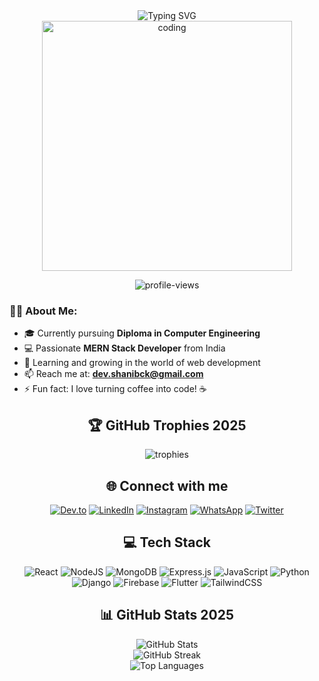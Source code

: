 <div align="center">
  <img src="https://readme-typing-svg.herokuapp.com?font=Fira+Code&weight=500&size=40&pause=1000&color=3F00F7&center=true&vCenter=true&random=false&width=600&height=100&lines=Hi+%F0%9F%91%8B%2C+I'm+SHANIB+C+K;MERN+Stack+Developer" alt="Typing SVG" />
</div>

<div align="center">
  <img src="https://cdn.dribbble.com/users/2131993/screenshots/4948736/media/421d4ed2f3d23c73d64d20963f61f422.gif" width="400" alt="coding"/>
</div>

<p align="center">
  <img src="https://komarev.com/ghpvc/?username=SHANIB-C-K&label=Profile%20views&color=0e75b6&style=flat" alt="profile-views" />
</p>

### 👨‍💻 About Me:
- 🎓 Currently pursuing **Diploma in Computer Engineering**
- 💻 Passionate **MERN Stack Developer** from India
- 🌱 Learning and growing in the world of web development
- 📫 Reach me at: **dev.shanibck@gmail.com**
- ⚡ Fun fact: I love turning coffee into code! ☕️

<div align="center">
  <h2>🏆 GitHub Trophies 2025</h2>
  <img src="https://github-profile-trophy.vercel.app/?username=SHANIB-C-K&theme=radical&no-frame=false&no-bg=true&margin-w=4" alt="trophies"/>
</div>

<h2 align="center">🌐 Connect with me</h2>
<p align="center">
  <a href="https://dev.to/shanib_c_k/" target="_blank"><img src="https://img.shields.io/badge/dev.to-0A0A0A?style=for-the-badge&logo=devdotto&logoColor=white" alt="Dev.to"/></a>
  <a href="https://www.linkedin.com/in/shanib-c-k/" target="_blank"><img src="https://img.shields.io/badge/LinkedIn-0077B5?style=for-the-badge&logo=linkedin&logoColor=white" alt="LinkedIn"/></a>
  <a href="https://www.instagram.com/shanib_c_k_/" target="_blank"><img src="https://img.shields.io/badge/Instagram-E4405F?style=for-the-badge&logo=instagram&logoColor=white" alt="Instagram"/></a>
  <a href="https://wa.link/4vi421" target="_blank"><img src="https://img.shields.io/badge/WhatsApp-25D366?style=for-the-badge&logo=whatsapp&logoColor=white" alt="WhatsApp"/></a>
  <a href="https://twitter.com/Shanib_c_k/" target="_blank"><img src="https://img.shields.io/badge/Twitter-1DA1F2?style=for-the-badge&logo=twitter&logoColor=white" alt="Twitter"/></a>
</p>

<h2 align="center">💻 Tech Stack</h2>
<p align="center">
  <img src="https://img.shields.io/badge/react-%2320232a.svg?style=for-the-badge&logo=react&logoColor=%2361DAFB" alt="React"/>
  <img src="https://img.shields.io/badge/node.js-6DA55F?style=for-the-badge&logo=node.js&logoColor=white" alt="NodeJS"/>
  <img src="https://img.shields.io/badge/MongoDB-%234ea94b.svg?style=for-the-badge&logo=mongodb&logoColor=white" alt="MongoDB"/>
  <img src="https://img.shields.io/badge/express.js-%23404d59.svg?style=for-the-badge&logo=express&logoColor=%2361DAFB" alt="Express.js"/>
  <img src="https://img.shields.io/badge/javascript-%23323330.svg?style=for-the-badge&logo=javascript&logoColor=%23F7DF1E" alt="JavaScript"/>
  <img src="https://img.shields.io/badge/python-3670A0?style=for-the-badge&logo=python&logoColor=ffdd54" alt="Python"/>
  <img src="https://img.shields.io/badge/django-%23092E20.svg?style=for-the-badge&logo=django&logoColor=white" alt="Django"/>
  <img src="https://img.shields.io/badge/firebase-%23039BE5.svg?style=for-the-badge&logo=firebase" alt="Firebase"/>
  <img src="https://img.shields.io/badge/Flutter-%2302569B.svg?style=for-the-badge&logo=Flutter&logoColor=white" alt="Flutter"/>
  <img src="https://img.shields.io/badge/tailwindcss-%2338B2AC.svg?style=for-the-badge&logo=tailwind-css&logoColor=white" alt="TailwindCSS"/>
</p>

<div align="center">
  <h2>📊 GitHub Stats 2025</h2>
  <img src="https://github-readme-stats.vercel.app/api?username=SHANIB-C-K&theme=radical&hide_border=false&include_all_commits=true&count_private=true" alt="GitHub Stats"/>
  <br/>
  <img src="https://github-readme-streak-stats.herokuapp.com/?user=SHANIB-C-K&theme=radical&hide_border=false" alt="GitHub Streak"/>
  <br/>
  <img src="https://github-readme-stats.vercel.app/api/top-langs/?username=SHANIB-C-K&theme=radical&hide_border=false&include_all_commits=true&count_private=true&layout=compact" alt="Top Languages"/>
</div>
